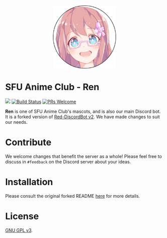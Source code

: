<p align=center><img src="ren.png" height="200" width="200"></p1>

# SFU Anime Club - Ren
[<img src="https://img.shields.io/badge/discord-py-blue.svg">](https://github.com/Rapptz/discord.py) [![Build Status](https://api.travis-ci.org/SFUAnime/Ren.svg?branch=prod)](https://travis-ci.org/SFUAnime/Ren) [![PRs Welcome](https://img.shields.io/badge/PRs-welcome-brightgreen.svg?style=flat-square)](http://makeapullrequest.com)

**Ren** is one of SFU Anime Club's mascots, and is also our main Discord bot.  It is a forked version of [Red-DiscordBot v2](https://github.com/Cog-Creators/Red-DiscordBot/).  We have made changes to suit our needs.

# Contribute
We welcome changes that benefit the server as a whole!  Please feel free to discuss in `#feedback` on the Discord server about your ideas.

# Installation
Please consult the original forked README [here](README-upstream.md) for more details.

# License
[GNU GPL v3](LICENSE).

